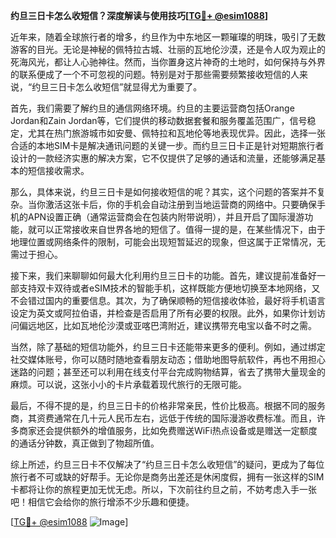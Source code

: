 **约旦三日卡怎么收短信？深度解读与使用技巧[[TG💪+ @esim1088](https://t.me/s/esim1088)]**

近年来，随着全球旅行者的增多，约旦作为中东地区一颗璀璨的明珠，吸引了无数游客的目光。无论是神秘的佩特拉古城、壮丽的瓦地伦沙漠，还是令人叹为观止的死海风光，都让人心驰神往。然而，当你置身这片神奇的土地时，如何保持与外界的联系便成了一个不可忽视的问题。特别是对于那些需要频繁接收短信的人来说，“约旦三日卡怎么收短信”就显得尤为重要了。

首先，我们需要了解约旦的通信网络环境。约旦的主要运营商包括Orange Jordan和Zain Jordan等，它们提供的移动数据套餐和服务覆盖范围广，信号稳定，尤其在热门旅游城市如安曼、佩特拉和瓦地伦等地表现优异。因此，选择一张合适的本地SIM卡是解决通讯问题的关键一步。而约旦三日卡正是针对短期旅行者设计的一款经济实惠的解决方案，它不仅提供了足够的通话和流量，还能够满足基本的短信接收需求。

那么，具体来说，约旦三日卡是如何接收短信的呢？其实，这个问题的答案并不复杂。当你激活这张卡后，你的手机会自动注册到当地运营商的网络中。只要确保手机的APN设置正确（通常运营商会在包装内附带说明），并且开启了国际漫游功能，就可以正常接收来自世界各地的短信了。值得一提的是，在某些情况下，由于地理位置或网络条件的限制，可能会出现短暂延迟的现象，但这属于正常情况，无需过于担心。

接下来，我们来聊聊如何最大化利用约旦三日卡的功能。首先，建议提前准备好一部支持双卡双待或者eSIM技术的智能手机，这样既能方便地切换至本地网络，又不会错过国内的重要信息。其次，为了确保顺畅的短信接收体验，最好将手机语言设定为英文或阿拉伯语，并检查是否启用了所有必要的权限。此外，如果你计划访问偏远地区，比如瓦地伦沙漠或亚喀巴湾附近，建议携带充电宝以备不时之需。

当然，除了基础的短信功能外，约旦三日卡还能带来更多的便利。例如，通过绑定社交媒体账号，你可以随时随地查看朋友动态；借助地图导航软件，再也不用担心迷路的问题；甚至还可以利用在线支付平台完成购物结算，省去了携带大量现金的麻烦。可以说，这张小小的卡片承载着现代旅行的无限可能。

最后，不得不提的是，约旦三日卡的价格非常亲民，性价比极高。根据不同的服务商，其资费通常在几十元人民币左右，远低于传统的国际漫游收费标准。而且，许多商家还会提供额外的增值服务，比如免费赠送WiFi热点设备或是赠送一定额度的通话分钟数，真正做到了物超所值。

综上所述，约旦三日卡不仅解决了“约旦三日卡怎么收短信”的疑问，更成为了每位旅行者不可或缺的好帮手。无论你是商务出差还是休闲度假，拥有一张这样的SIM卡都将让你的旅程更加无忧无虑。所以，下次前往约旦之前，不妨考虑入手一张吧！相信它会给你的旅行增添不少乐趣和便捷。

[[TG💪+ @esim1088](https://t.me/s/esim1088) ![Image](https://i.postimg.cc/4NQfJmqS/Snipaste-2025-05-13-00-14-12.png)]